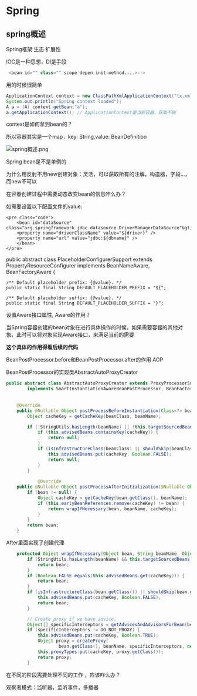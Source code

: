 # Spring

## spring概述

<code-block lang="plantuml">
<![CDATA[
@startmindmap
* spring
    * spring boot
        * spring cloud
@endmindmap
]]>
</code-block>

Spring框架 生态 扩展性

<code-block lang="plantuml">
<![CDATA[
@startmindmap
* spring
    * IOC(控制反转)
        * DI(依赖注入)
    * AOP
@endmindmap
]]>
</code-block>

IOC是一种思想，DI是手段

<code-block lang="plantuml">
<![CDATA[
@startmindmap
* IOC容器
    * 对象bean
@endmindmap
]]>
</code-block>

```Java
 <bean id="" class="" scope depen init-method....>-->
```

用的时候很简单
```Java
ApplicationContext context = new ClassPathXmlApplicationContext("tx.xml");
System.out.println("Spring context loaded");
A a = (A) context.getBean("a");
a.getApplicationContext(); // ApplicationContext是当前容器，获取不到
```

context是如何拿到bean的？

<code-block lang="plantuml">
<![CDATA[
@startmindmap
* 加载xml
    * 解析xml
        * 封装BeanDefinition
            * 实例化
                * 放到容器中
                    * 从容器获取
@endmindmap
]]>
</code-block>

所以容器其实是一个map，key: String,value: BeanDefinition

![spring概述.png](spring概述.png)

Spring bean是不是单例的

<code-block lang="plantuml">
<![CDATA[
@startmindmap
* spring bean
    * scope
        * singleton(default)
        * prototype
        * request
        * session
@endmindmap
]]>
</code-block>

为什么用反射不用new创建对象：灵活，可以获取所有的注解，构造器，字段...，而new不可以

在容器创建过程中需要动态改变bean的信息咋么办？

如需要设置以下配置文件的value:
```Text
<pre class="code">
    <bean id="dataSource" class="org.springframework.jdbc.datasource.DriverManagerDataSource"&gt;
    <property name="driverClassName" value="${driver}" />
    <property name="url" value="jdbc:${dbname}" />
    </bean>
</pre>
```
<code-block lang="plantuml">
<![CDATA[
@startmindmap
* PostProcessor(后置处理器增强器)
    * BeanFactoryPostProcessor(增强beanDefinition信息)
    * BeanPostProcessor(增强bean信息)
@endmindmap
]]>
</code-block>

<code-block lang="plantuml">
<![CDATA[
@startmindmap
* 创建对象
    * 实例化
        * 在堆中开辟空间
            * 对象的属性值都是默认值
    * 初始化
        * 给属性设置值
            * 填充属性
            * 执行初始化方法
                * init-method
@endmindmap
]]>
</code-block>

public abstract class PlaceholderConfigurerSupport extends PropertyResourceConfigurer
implements BeanNameAware, BeanFactoryAware {

	/** Default placeholder prefix: {@value}. */
	public static final String DEFAULT_PLACEHOLDER_PREFIX = "${";

	/** Default placeholder suffix: {@value}. */
	public static final String DEFAULT_PLACEHOLDER_SUFFIX = "}";


设置Aware接口属性, Aware的作用？

当Spring容器创建的bean对象在进行具体操作的时候，如果需要容器的其他对象，此时可以将对象实现Aware接口，来满足当前的需要

**这个具体的作用得看后续的代码**

BeanPostProcessor.before和BeanPostProcessor.after的作用  AOP

BeanPostProcessor的实现类AbstractAutoProxyCreator
```Java
public abstract class AbstractAutoProxyCreator extends ProxyProcessorSupport
		implements SmartInstantiationAwareBeanPostProcessor, BeanFactoryAware {
		
	
	@Override
	public @Nullable Object postProcessBeforeInstantiation(Class<?> beanClass, String beanName) {
		Object cacheKey = getCacheKey(beanClass, beanName);

		if (!StringUtils.hasLength(beanName) || !this.targetSourcedBeans.contains(beanName)) {
			if (this.advisedBeans.containsKey(cacheKey)) {
				return null;
			}
			if (isInfrastructureClass(beanClass) || shouldSkip(beanClass, beanName)) {
				this.advisedBeans.put(cacheKey, Boolean.FALSE);
				return null;
			}
		}	
		
			@Override
	public @Nullable Object postProcessAfterInitialization(@Nullable Object bean, String beanName) {
		if (bean != null) {
			Object cacheKey = getCacheKey(bean.getClass(), beanName);
			if (this.earlyBeanReferences.remove(cacheKey) != bean) {
				return wrapIfNecessary(bean, beanName, cacheKey);
			}
		}
		return bean;
	}
```

After里面实现了创建代理
```Java
	protected Object wrapIfNecessary(Object bean, String beanName, Object cacheKey) {
		if (StringUtils.hasLength(beanName) && this.targetSourcedBeans.contains(beanName)) {
			return bean;
		}
		if (Boolean.FALSE.equals(this.advisedBeans.get(cacheKey))) {
			return bean;
		}
		if (isInfrastructureClass(bean.getClass()) || shouldSkip(bean.getClass(), beanName)) {
			this.advisedBeans.put(cacheKey, Boolean.FALSE);
			return bean;
		}

		// Create proxy if we have advice.
		Object[] specificInterceptors = getAdvicesAndAdvisorsForBean(bean.getClass(), beanName, null);
		if (specificInterceptors != DO_NOT_PROXY) {
			this.advisedBeans.put(cacheKey, Boolean.TRUE);
			Object proxy = createProxy(
					bean.getClass(), beanName, specificInterceptors, new SingletonTargetSource(bean));
			this.proxyTypes.put(cacheKey, proxy.getClass());
			return proxy;
		}
```

在不同的阶段需要处理不同的工作 ，应该咋么办？

观察者模式：监听器，监听事件，多播器